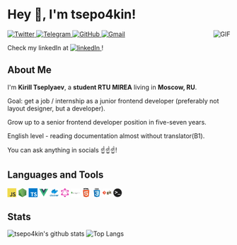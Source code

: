 # Hey 👋, I'm tsepo4kin!

<img align="right" alt="GIF" src="https://sun9-16.userapi.com/impg/-XWMQaG17PAvsmLt-WZwVrzuT3lI8NE2T6djjA/iujSYTw6koA.jpg?size=500x270&quality=96&sign=f63b4c990af9f1fa0e52cbb64b455f44"/>

<a href="https://twitter.com/tsepo4kin" target="_blank">
  <img src="https://img.shields.io/badge/-Twitter-1ca0f1?style=flat-square&labelColor=1ca0f1&logo=twitter&logoColor=white" alt="Twitter">
</a>
<a href="https://t.me/tsepo4kin" target="_blank">
  <img src="https://img.shields.io/badge/-Telegram-0088cc?style=flat-square&logo=telegram" alt="Telegram">
</a>
<a href="https://github.com/tsepo4kin/" target="_blank">
  <img src="https://img.shields.io/badge/-GitHub-181717?style=flat-square&logo=github" alt="GitHub">
</a>
<a href="mailto:kupuk132@gmail.com" target="_blank">
  <img src="https://img.shields.io/badge/-Gmail-c14438?style=flat-square&logo=Gmail&logoColor=white" alt="Gmail">
</a>

Check my linkedIn at 
<a href="https://www.linkedin.com/in/tsepo4kin/" target="_blank">
  <img src="https://img.shields.io/badge/-LinkedIn-blue?style=flat-square&logo=Linkedin&logoColor=white" alt="linkedIn">
</a> !


## About Me

I'm **Kirill Tseplyaev**, a **student RTU MIREA** living in **Moscow, RU**.

Goal: get a job / internship as a junior frontend developer (preferably not layout designer, but a developer). 

Grow up to a senior frontend developer position in five-seven years.

English level - reading documentation almost without translator(B1).

You can ask anything in socials ☝️☝️☝️!

## Languages and Tools

<code><img height="20" src="https://raw.githubusercontent.com/github/explore/80688e429a7d4ef2fca1e82350fe8e3517d3494d/topics/javascript/javascript.png"></code>
<code><img height="20" src="https://raw.githubusercontent.com/github/explore/80688e429a7d4ef2fca1e82350fe8e3517d3494d/topics/nodejs/nodejs.png"></code>
<code><img height="20" src="https://raw.githubusercontent.com/github/explore/80688e429a7d4ef2fca1e82350fe8e3517d3494d/topics/typescript/typescript.png"></code>
<code><img height="20" src="https://raw.githubusercontent.com/github/explore/80688e429a7d4ef2fca1e82350fe8e3517d3494d/topics/vue/vue.png"></code>
<code><img height="20" src="https://raw.githubusercontent.com/github/explore/80688e429a7d4ef2fca1e82350fe8e3517d3494d/topics/docker/docker.png"></code>
<code><img height="20" src="https://raw.githubusercontent.com/github/explore/80688e429a7d4ef2fca1e82350fe8e3517d3494d/topics/graphql/graphql.png"></code>
<code><img height="20" src="https://raw.githubusercontent.com/github/explore/80688e429a7d4ef2fca1e82350fe8e3517d3494d/topics/mongodb/mongodb.png"></code>
<code><img height="20" src="https://raw.githubusercontent.com/github/explore/80688e429a7d4ef2fca1e82350fe8e3517d3494d/topics/html/html.png"></code>
<code><img height="20" src="https://raw.githubusercontent.com/github/explore/80688e429a7d4ef2fca1e82350fe8e3517d3494d/topics/css/css.png"></code>
<code><img height="20" src="https://raw.githubusercontent.com/github/explore/80688e429a7d4ef2fca1e82350fe8e3517d3494d/topics/git/git.png"></code>
<code><img height="20" src="https://raw.githubusercontent.com/github/explore/80688e429a7d4ef2fca1e82350fe8e3517d3494d/topics/terminal/terminal.png"></code>


## Stats

![tsepo4kin's github stats](https://github-readme-stats.vercel.app/api?username=tsepo4kin&show_icons=true&hide_border=false&theme=tokyonight&count_private=true&hide_title=false)
![Top Langs](https://github-readme-stats.vercel.app/api/top-langs/?username=tsepo4kin&hide=html&theme=tokyonight&layout=compact)